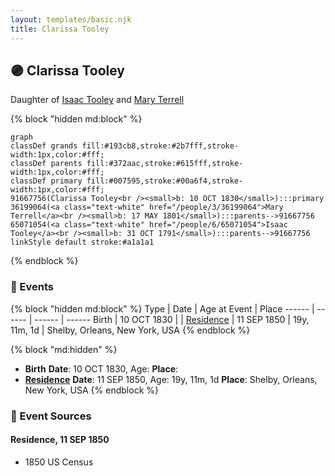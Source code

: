 ```yaml
---
layout: templates/basic.njk
title: Clarissa Tooley
---
```

## 🟣 Clarissa Tooley

Daughter of [Isaac Tooley](/people/6/65071054) and [Mary Terrell](/people/3/36199064)

{% block "hidden md:block" %}
```mermaid
graph
classDef grands fill:#193cb8,stroke:#2b7fff,stroke-width:1px,color:#fff;
classDef parents fill:#372aac,stroke:#615fff,stroke-width:1px,color:#fff;
classDef primary fill:#007595,stroke:#00a6f4,stroke-width:1px,color:#fff;
91667756(Clarissa Tooley<br /><small>b: 10 OCT 1830</small>):::primary
36199064(<a class="text-white" href="/people/3/36199064">Mary Terrell</a><br /><small>b: 17 MAY 1801</small>):::parents-->91667756
65071054(<a class="text-white" href="/people/6/65071054">Isaac Tooley</a><br /><small>b: 31 OCT 1791</small>):::parents-->91667756
linkStyle default stroke:#a1a1a1
```
{% endblock %}

### 📆 Events

{% block "hidden md:block" %}
Type | Date | Age at Event | Place
------ | ------ | ------ | ------
Birth | 10 OCT 1830 |  |
[Residence](#event-event-0) | 11 SEP 1850 | 19y, 11m, 1d | Shelby, Orleans, New York, USA
{% endblock %}

{% block "md:hidden" %}
- **Birth**
**Date**: 10 OCT 1830, Age:
**Place**:
- **[Residence](#event-event-0)**
**Date**: 11 SEP 1850, Age: 19y, 11m, 1d
**Place**: Shelby, Orleans, New York, USA
{% endblock %}

### 📰 Event Sources

#### <a id="event-event-0"></a> Residence, 11 SEP 1850
* 1850 US Census
